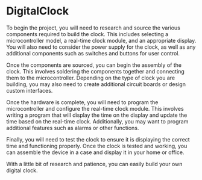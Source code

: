 # DigitalClock



To begin the project, you will need to research and source the various components required to build the clock. This includes selecting a microcontroller model, a real-time clock module, and an appropriate display. You will also need to consider the power supply for the clock, as well as any additional components such as switches and buttons for user control.

Once the components are sourced, you can begin the assembly of the clock. This involves soldering the components together and connecting them to the microcontroller. Depending on the type of clock you are building, you may also need to create additional circuit boards or design custom interfaces.

Once the hardware is complete, you will need to program the microcontroller and configure the real-time clock module. This involves writing a program that will display the time on the display and update the time based on the real-time clock. Additionally, you may want to program additional features such as alarms or other functions.

Finally, you will need to test the clock to ensure it is displaying the correct time and functioning properly. Once the clock is tested and working, you can assemble the device in a case and display it in your home or office.

With a little bit of research and patience, you can easily build your own digital clock.
